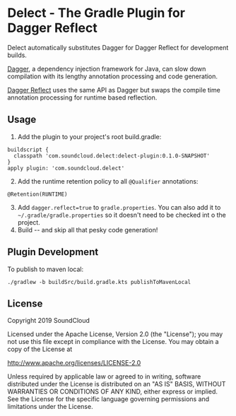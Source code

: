 # Delect - The Gradle Plugin for Dagger Reflect

Delect automatically substitutes Dagger for Dagger Reflect for development builds.

[Dagger](https://github.com/google/dagger), a dependency injection framework for Java, can slow down compilation with its lengthy annotation processing and code generation.

[Dagger Reflect](https://github.com/jakewharton/dagger-reflect) uses the same API as Dagger but swaps the compile time annotation processing for runtime based reflection.

## Usage
1. Add the plugin to your project's root build.gradle:
```
buildscript {
  classpath 'com.soundcloud.delect:delect-plugin:0.1.0-SNAPSHOT'
}
apply plugin: 'com.soundcloud.delect'
```
2. Add the runtime retention policy to all `@Qualifier` annotations:
```
@Retention(RUNTIME)
```
3. Add `dagger.reflect=true` to `gradle.properties`.
  You can also add it to `~/.gradle/gradle.properties` so it doesn't need to be checked int o the project.
4. Build -- and skip all that pesky code generation!


## Plugin Development

To publish to maven local:
```
./gradlew -b buildSrc/build.gradle.kts publishToMavenLocal
```

## License

Copyright 2019 SoundCloud

Licensed under the Apache License, Version 2.0 (the "License");
you may not use this file except in compliance with the License.
You may obtain a copy of the License at

   http://www.apache.org/licenses/LICENSE-2.0

Unless required by applicable law or agreed to in writing, software
distributed under the License is distributed on an "AS IS" BASIS,
WITHOUT WARRANTIES OR CONDITIONS OF ANY KIND, either express or implied.
See the License for the specific language governing permissions and
limitations under the License.
